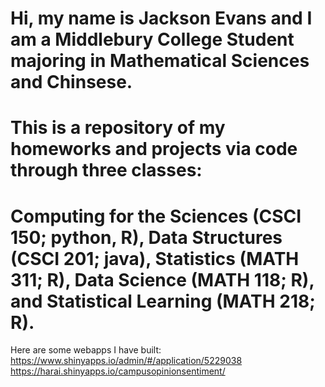 # Hi, my name is Jackson Evans and I am a Middlebury College Student majoring in Mathematical Sciences and Chinsese.
# This is a repository of my homeworks and projects via code through three classes: 
# Computing for the Sciences (CSCI 150; python, R), Data Structures (CSCI 201; java), Statistics (MATH 311; R), Data Science (MATH 118; R), and Statistical Learning (MATH 218; R).

Here are some webapps I have built:
https://www.shinyapps.io/admin/#/application/5229038
https://harai.shinyapps.io/campusopinionsentiment/
